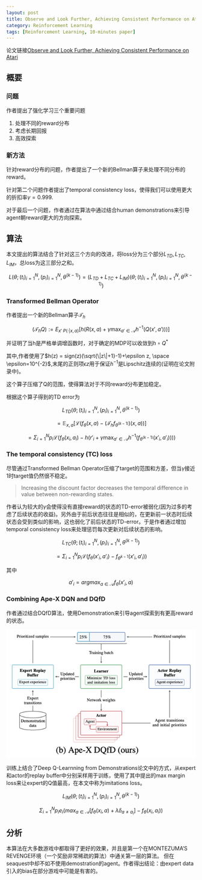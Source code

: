 ```yaml
---
layout: post
title: Observe and Look Further, Achieving Consistent Performance on Atari
category: Reinforcement Learning
tags: [Reinforcement Learning, 10-minutes paper]
---
```

论文链接[Observe and Look Further, Achieving Consistent Performance on Atari](https://arxiv.org/abs/1805.11593)
## 概要

### 问题

作者提出了强化学习三个重要问题
1. 处理不同的reward分布
2. 考虑长期回报
3. 高效探索

### 新方法

针对reward分布的问题，作者提出了一个新的Bellman算子来处理不同分布的reward。

针对第二个问题作者提出了temporal consistency loss，使得我们可以使用更大的折扣率$\gamma = 0.999$.

对于最后一个问题，作者通过在算法中通过结合human demonstrations来引导agent朝reward更大的方向探索。

## 算法

本文提出的算法结合了针对这三个方向的改进，将loss分为三个部分$L_{TD},L_{TC},L_{IM}$，总loss为这三部分之和。

$$ L(\theta;(t_i)^N_{i=1},(p_i)^N_{i=1},\theta^{(k-1)}) = (L_{TD}+L_{TC}+L_{IM})(\theta;(t_i)^N_{i=1},(p_i)^N_{i=1},\theta^{(k-1)})  $$

### Transformed Bellman Operator
作者提出一个新的Bellman算子${\mathcal{T}}_h$

$$ ({\mathcal{T}}_hQ):=E_{x'~P(·|x,a)}[h(R(x,a)+\gamma\max_{a' \in \mathcal{A}}h^{-1}(Q(x',a')))] $$

并证明了当h是严格单调增函数时，对于确定的MDP可以收敛到$h\circ Q^*$

其中,作者使用了$h(z) = sign(z)(\sqrt{\|z\|+1}-1)+\epsilon z, \space \epsilon=10^{-2}$,末尾的正则项$\epsilon z$用于保证$h^{-1}$是Lipschitz连续的(证明在论文附录中)。

这个算子压缩了Q的范围，使得算法对于不同reward分布更加稳定。

根据这个算子得到的TD error为

$$ L_{TD}(\theta;(t_i)^N_{i=1},(p_i)^N_{i=1},\theta^{(k-1)}) $$

$$ = \mathbb{E}_{x,a}[\mathcal{L}(f_\theta(x,a)-(\mathcal{T}_hf_{\theta^{(k-1)}})(x,a))]$$

$$ = \Sigma_{i=1}^Np_i\mathcal{L}(f_\theta(x_i,a_i)-h(r'_i+\gamma \max_{a' \in \mathcal{A}}h^{-1}(f_{\theta^{(k-1)}}(x'_i,a'_i))))$$

### The temporal consistency (TC) loss

尽管通过Transformed Bellman Operator压缩了target的范围和方差，但当$\gamma$接近1时target值仍然很不稳定。
>Increasing the discount factor decreases the temporal difference in value between non-rewarding states.

作者认为较大的$\gamma$会使得没有直接reward的状态的TD-error被弱化(因为过多的考虑了后续状态的收益)。另外由于前后状态往往是相似的，在更新前一状态时后续状态会受到类似的影响，这也弱化了前后状态的TD-error。于是作者通过增加temporal consistency loss来处理惩罚每次更新对后续状态的影响。

$$ L_{TC}(\theta;(t_i)^N_{i=1},(p_i)^N_{i=1},\theta^{(k-1)})$$

$$ = \Sigma^N_{i=1}p_i\mathcal{L}(f_\theta(x'_i,a'_i)-f_{\theta^{k-1}}(x'_i,a'_i))$$

其中 

$$ a'_i = argmax_{a \in \mathcal{A}} f_\theta(x'_i, a) $$

### Combining Ape-X DQN and DQfD

作者通过结合DQfD算法，使用Demonstration来引导agent探索到有更高reward的状态。

![ape-x dqfd](https://raw.githubusercontent.com/lanpartis/DocsPics/master/images_for_docs/%E6%88%AA%E5%B1%8F2020-09-07%20%E4%B8%8B%E5%8D%882.34.10.png)

训练上结合了Deep Q-Learnning from Demonstrations论文中的方式，从expert和actor的replay buffer中分别采样用于训练，使用了其中提出的max margin loss来让expert的Q值最高，在本文中称为imitations loss。

$$ L_{IM}(\theta;(t_i)^N_{i=1},(p_i)^N_{i=1},\theta^{(k-1)}) $$

$$ \Sigma^N_{i=1}p_ie_i(max_{a \in \mathcal{A}}[f_\theta(x_i,a)+\lambda \delta_{a\not= a_i}]-f_\theta(x_i,a_i)) $$

## 分析

本算法在大多数游戏中都取得了更好的效果，并且是第一个在MONTEZUMA’S REVENGE环境（一个奖励非常稀疏的算法）中通关第一层的算法。
但在seaquest中却不如不使用demostration的agent。作者得出结论：由expert data引入的bias在部分游戏中可能是有害的。
